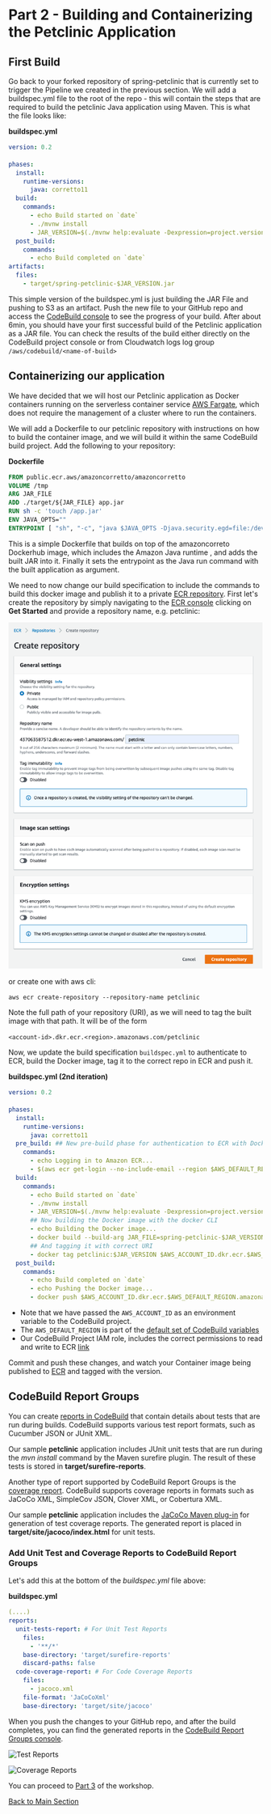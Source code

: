 # Part 2 - Building and Containerizing the Petclinic Application

## First Build
Go back to your forked repository of spring-petclinic that is currently set to trigger the Pipeline we created in the
previous section. We will add a buildspec.yml file to the root of the repo - this will contain the steps that are required
to build the  petclinic Java application using Maven. This is what the file looks like:

**buildspec.yml**
```yaml
version: 0.2

phases:
  install:
    runtime-versions:
      java: corretto11
  build:
    commands:
      - echo Build started on `date`
      - ./mvnw install
      - JAR_VERSION=$(./mvnw help:evaluate -Dexpression=project.version -q -DforceStdout)
  post_build:
    commands:
      - echo Build completed on `date`
artifacts:
  files:
    - target/spring-petclinic-$JAR_VERSION.jar
```

This simple version of the buildspec.yml is just building the JAR File and pushing to S3 as an artifact. Push the new
file to your GitHub repo and access the [CodeBuild console](https://eu-west-1.console.aws.amazon.com/codesuite/codebuild/projects)
to see the progress of your build. After about 6min, you should have your first successful build of the Petclinic application
as a JAR file. You can check the results of the build either directly on the CodeBuild project console or from Cloudwatch
logs log group `/aws/codebuild/<name-of-build>`

## Containerizing our application
We have decided that we will host our Petclinic application as Docker containers running on the serverless container
service [AWS Fargate](https://aws.amazon.com/fargate/), which does not require the management of a cluster where to 
run the containers.

We will add a Dockerfile to our petclinic repository with instructions on how to build the container image, and we will
build it within the same CodeBuild build project. Add the following to your repository:

**Dockerfile**
```Dockerfile
FROM public.ecr.aws/amazoncorretto/amazoncorretto
VOLUME /tmp
ARG JAR_FILE
ADD ./target/${JAR_FILE} app.jar
RUN sh -c 'touch /app.jar'
ENV JAVA_OPTS=""
ENTRYPOINT [ "sh", "-c", "java $JAVA_OPTS -Djava.security.egd=file:/dev/./urandom -jar /app.jar --spring.datasource.initialization-mode=always" ]
```

This is a simple Dockerfile that builds on top of the amazoncorreto Dockerhub image, which includes the Amazon Java runtime
, and adds the built JAR into it. Finally it sets the entrypoint as the Java run command with the built application as argument.

We need to now change our build specification to include the commands to build this docker image and publish it to a private
[ECR repository](https://aws.amazon.com/ecr/). First let's create the repository by simply navigating to the 
[ECR console](https://eu-west-1.console.aws.amazon.com/ecr/home?region=eu-west-1#) clicking on **Get Started** and provide
a repository name, e.g. petclinic:

![ECR repository](./images/ecr-repository-1.png)

or create one with aws cli:

``` 
aws ecr create-repository --repository-name petclinic
```

Note the full path of your repository (URI), as we will need to tag the built image with that path. It will be of the form

`<account-id>.dkr.ecr.<region>.amazonaws.com/petclinic`

Now, we update the build specification `buildspec.yml` to authenticate to ECR, build the Docker image, tag it to the correct
repo in ECR and push it.

**buildspec.yml (2nd iteration)**
```yaml
version: 0.2

phases:
  install:
    runtime-versions:
      java: corretto11
  pre_build: ## New pre-build phase for authentication to ECR with Docker CLI
    commands:
      - echo Logging in to Amazon ECR...
      - $(aws ecr get-login --no-include-email --region $AWS_DEFAULT_REGION)
  build:
    commands:
      - echo Build started on `date`
      - ./mvnw install
      - JAR_VERSION=$(./mvnw help:evaluate -Dexpression=project.version -q -DforceStdout)
      ## Now building the Docker image with the docker CLI
      - echo Building the Docker image...
      - docker build --build-arg JAR_FILE=spring-petclinic-$JAR_VERSION.jar -t petclinic:$JAR_VERSION .
      ## And tagging it with correct URI
      - docker tag petclinic:$JAR_VERSION $AWS_ACCOUNT_ID.dkr.ecr.$AWS_DEFAULT_REGION.amazonaws.com/petclinic:$JAR_VERSION
  post_build:
    commands:
      - echo Build completed on `date`
      - echo Pushing the Docker image...
      - docker push $AWS_ACCOUNT_ID.dkr.ecr.$AWS_DEFAULT_REGION.amazonaws.com/petclinic:$JAR_VERSION
```

- Note that we have passed the `AWS_ACCOUNT_ID` as an environment variable to the CodeBuild project.
- The `AWS_DEFAULT_REGION` is part of the [default set of CodeBuild variables](https://docs.aws.amazon.com/codebuild/latest/userguide/build-env-ref-env-vars.html)
- Our CodeBuild Project IAM role, includes the correct permissions to read and write to ECR [link](../1-Setup/cloudformation/1-codepipeline-github-webhook.yaml)

Commit and push these changes, and watch your Container image being published to [ECR](https://eu-west-1.console.aws.amazon.com/ecr/repositories/petclinic/?region=eu-west-1)
and tagged with the version.

## CodeBuild Report Groups

You can create [reports in CodeBuild](https://aws.amazon.com/blogs/devops/test-reports-with-aws-codebuild/) that contain 
details about tests that are run during builds. CodeBuild supports various test report formats, such as Cucumber JSON or
JUnit XML.

Our sample **petclinic** application includes JUnit unit tests that are run during the *mvn install* command by 
the Maven surefire plugin. The result of these tests is stored in **target/surefire-reports**.

Another type of report supported by CodeBuild Report Groups is the [coverage report](https://docs.aws.amazon.com/codebuild/latest/userguide/code-coverage-report.html).
CodeBuild supports coverage reports in formats such as JaCoCo XML, SimpleCov JSON, Clover XML, or Cobertura XML.

Our sample **petclinic** application includes the [JaCoCo Maven plug-in](https://www.eclemma.org/jacoco/trunk/doc/maven.html)
for generation of test coverage reports. The generated report is placed in **target/site/jacoco/index.html** for unit
tests.

### Add Unit Test and Coverage Reports to CodeBuild Report Groups

Let's add this at the bottom of the *buildspec.yml* file above:

**buildspec.yml**
```yaml
(....)
reports:
  unit-tests-report: # For Unit Test Reports
    files:
      - '**/*'
    base-directory: 'target/surefire-reports'
    discard-paths: false
  code-coverage-report: # For Code Coverage Reports
    files:
      - jacoco.xml
    file-format: 'JaCoCoXml'
    base-directory: 'target/site/jacoco'
```

When you push the changes to your GitHub repo, and after the build completes, you can find the generated reports in the 
[CodeBuild Report Groups console](https://eu-west-1.console.aws.amazon.com/codesuite/codebuild/testReports/reportGroups).

![Test Reports](./images/reports-1.png)

![Coverage Reports](./images/reports-2.png)

You can proceed to [Part 3](../3-Artifact/README.md) of the workshop.

[Back to Main Section](../README.md)